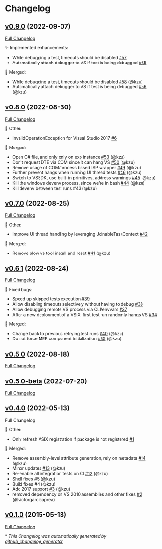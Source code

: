 # Changelog

## [v0.9.0](https://github.com/devlooped/xunit.vsix/tree/v0.9.0) (2022-09-07)

[Full Changelog](https://github.com/devlooped/xunit.vsix/compare/v0.8.0...v0.9.0)

:sparkles: Implemented enhancements:

- While debugging a test, timeouts should be disabled [\#57](https://github.com/devlooped/xunit.vsix/issues/57)
- Automatically attach debugger to VS if test is being debugged [\#55](https://github.com/devlooped/xunit.vsix/issues/55)

:twisted_rightwards_arrows: Merged:

- While debugging a test, timeouts should be disabled [\#58](https://github.com/devlooped/xunit.vsix/pull/58) (@kzu)
- Automatically attach debugger to VS if test is being debugged [\#56](https://github.com/devlooped/xunit.vsix/pull/56) (@kzu)

## [v0.8.0](https://github.com/devlooped/xunit.vsix/tree/v0.8.0) (2022-08-30)

[Full Changelog](https://github.com/devlooped/xunit.vsix/compare/v0.7.0...v0.8.0)

:hammer: Other:

- InvalidOperationException for Visual Studio 2017 [\#6](https://github.com/devlooped/xunit.vsix/issues/6)

:twisted_rightwards_arrows: Merged:

- Open C\# file, and only only on exp instance [\#53](https://github.com/devlooped/xunit.vsix/pull/53) (@kzu)
- Don't request DTE via COM since it can hang VS [\#50](https://github.com/devlooped/xunit.vsix/pull/50) (@kzu)
- Remove usage of COM/process based ISP wrapper [\#49](https://github.com/devlooped/xunit.vsix/pull/49) (@kzu)
- Further prevent hangs when running UI thread tests [\#46](https://github.com/devlooped/xunit.vsix/pull/46) (@kzu)
- Switch to VSSDK, use built-in primitives, address warnings [\#45](https://github.com/devlooped/xunit.vsix/pull/45) (@kzu)
- Kill the windows devenv process, since we're in bash [\#44](https://github.com/devlooped/xunit.vsix/pull/44) (@kzu)
- Kill devenv between test runs [\#43](https://github.com/devlooped/xunit.vsix/pull/43) (@kzu)

## [v0.7.0](https://github.com/devlooped/xunit.vsix/tree/v0.7.0) (2022-08-25)

[Full Changelog](https://github.com/devlooped/xunit.vsix/compare/v0.6.1...v0.7.0)

:hammer: Other:

- Improve UI thread handling by leveraging JoinableTaskContext [\#42](https://github.com/devlooped/xunit.vsix/issues/42)

:twisted_rightwards_arrows: Merged:

- Remove slow vs tool install and reset [\#41](https://github.com/devlooped/xunit.vsix/pull/41) (@kzu)

## [v0.6.1](https://github.com/devlooped/xunit.vsix/tree/v0.6.1) (2022-08-24)

[Full Changelog](https://github.com/devlooped/xunit.vsix/compare/v0.5.0...v0.6.1)

:bug: Fixed bugs:

- Speed up skipped tests execution [\#39](https://github.com/devlooped/xunit.vsix/issues/39)
- Allow disabling timeouts selectively without having to debug [\#38](https://github.com/devlooped/xunit.vsix/issues/38)
- Allow debugging remote VS process via CLI/envvars [\#37](https://github.com/devlooped/xunit.vsix/issues/37)
- After a new deployment of a VSIX, first test run randomly hangs VS [\#34](https://github.com/devlooped/xunit.vsix/issues/34)

:twisted_rightwards_arrows: Merged:

- Change back to previous retrying test runs [\#40](https://github.com/devlooped/xunit.vsix/pull/40) (@kzu)
- Do not force MEF component initialization [\#35](https://github.com/devlooped/xunit.vsix/pull/35) (@kzu)

## [v0.5.0](https://github.com/devlooped/xunit.vsix/tree/v0.5.0) (2022-08-18)

[Full Changelog](https://github.com/devlooped/xunit.vsix/compare/v0.5.0-beta...v0.5.0)

## [v0.5.0-beta](https://github.com/devlooped/xunit.vsix/tree/v0.5.0-beta) (2022-07-20)

[Full Changelog](https://github.com/devlooped/xunit.vsix/compare/v0.4.0...v0.5.0-beta)

## [v0.4.0](https://github.com/devlooped/xunit.vsix/tree/v0.4.0) (2022-05-13)

[Full Changelog](https://github.com/devlooped/xunit.vsix/compare/v0.1.0...v0.4.0)

:hammer: Other:

- Only refresh VSIX registration if package is not registered [\#1](https://github.com/devlooped/xunit.vsix/issues/1)

:twisted_rightwards_arrows: Merged:

- Remove assembly-level attribute generation, rely on metadata [\#14](https://github.com/devlooped/xunit.vsix/pull/14) (@kzu)
- Minor updates [\#13](https://github.com/devlooped/xunit.vsix/pull/13) (@kzu)
- Re-enable all integration tests on CI [\#12](https://github.com/devlooped/xunit.vsix/pull/12) (@kzu)
- Shell fixes [\#5](https://github.com/devlooped/xunit.vsix/pull/5) (@kzu)
- Build fixes [\#4](https://github.com/devlooped/xunit.vsix/pull/4) (@kzu)
- Add 2017 support [\#3](https://github.com/devlooped/xunit.vsix/pull/3) (@kzu)
- removed dependency on VS 2010 assemblies and other fixes [\#2](https://github.com/devlooped/xunit.vsix/pull/2) (@victorgarciaaprea)

## [v0.1.0](https://github.com/devlooped/xunit.vsix/tree/v0.1.0) (2015-05-13)

[Full Changelog](https://github.com/devlooped/xunit.vsix/compare/2080c0763837b6efc648aebed0dcffc8b426af7a...v0.1.0)



\* *This Changelog was automatically generated by [github_changelog_generator](https://github.com/github-changelog-generator/github-changelog-generator)*
